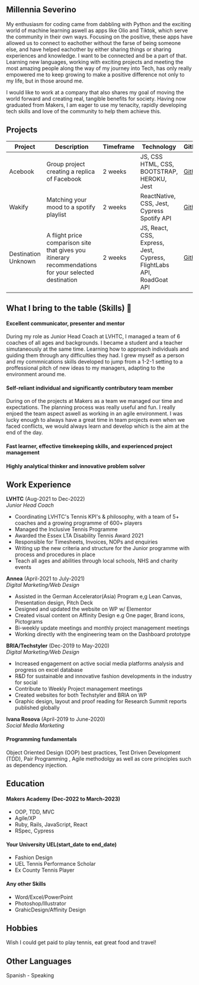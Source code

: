 ## Millennia Severino

My enthusiasm for coding came from dabbling with Python and the exciting world of machine learning aswell as apps like Olio and Tiktok, which serve the community in their own ways. Focusing on the positive, these apps have allowed us to connect to eachother without the farse of being someone else, and have helped eachother by either sharing things or sharing experiences and knowledge. I want to be connected and be a part of that. Learning new languages, working with exciting projects and meeting the most amazing people along the way of my journey into Tech, has only really empowered me to keep growing to make a positive difference not only to my life, but in those around me. 

I would like to work at a company that also shares my goal of moving the world forward and creating real, tangible benefits for society. Having now graduated from Makers, I am eager to use my tenacity, rapidly developing tech skills and love of the community to help them achieve this. 

## Projects


| **Project**               | **Description**                                                                                                           | **Timeframe** | **Technology**                                | **Github**                                                          | **Live**                                          |
| ------------------------- | ------------------------------------------------------------------------------------------------------------------------- | ------------- | --------------------------------------------- | ------------------------------------------------------------------- | ------------------------------------------------- |
| Acebook    | Group project creating a replica of Facebook                                                                      | 2 weeks       | JS, CSS HTML, CSS, BOOTSTRAP, HEROKU, Jest                 | [Github](https://github.com/GuillerminaLorenzo/acebook-monsters-inc)           | na          |
| Wakify         | Matching your mood to a spotify playlist                                                                           | 2 weeks       | ReactNative, CSS, Jest, Cypress Spotify API                                | [Github](https://github.com/jonas-diete/wakify)           | na   |
| Destination Unknown        | A flight price comparison site that gives you itinerary recommendations for your selected destination                                                                           | 2 weeks       | JS, React, CSS, Express, Jest, Cypress, FlightLabs API, RoadGoat API                                | [Github](https://github.com/rachelnewby/destination-unknown )           | na   |


## <a name="skills">What I bring to the table (Skills) 👏</a>

#### Excellent communicator, presenter and mentor ####

During my role as Junior Head Coach at LVHTC, I managed a team of 6 coaches of all ages and backgrounds. I became a student and a teacher simutaneously at the same time. Learning how to approach individuals and guiding them through any difficulties they had. I grew myself as a person and my commnications skills developed to jump from a 1-2-1 setting to a proffessional pitch of new ideas to my managers, adapting to the environment around me. 

#### Self-reliant individual and significantly contributory team member ####

During on of the projects at Makers as a team we managed our time and expectations. The planning process was really useful and fun. I really enjoed the team aspect aswell as working in an agile environment. I was lucky enough to always have a great time in team projects even when we faced conflicts, we would always learn and develop which is the aim at the end of the day.

#### Fast learner, effective timekeeping skills, and experienced project management ####

#### Highly analytical thinker and innovative problem solver ####

## Work Experience

**LVHTC** (Aug-2021 to Dec-2022)  
_Junior Head Coach_

- Coordinating LVHTC's Tennis KPI's & philosophy, with a team of 5+ coaches and a growing programme of 600+ players 
- Managed the Inclusive Tennis Programme 
- Awarded the Essex LTA Disability Tennis Award 2021 
- Responsible for Timesheets, Invoices, NOPs and enquiries 
- Writing up the new criteria and structure for the Junior programme with process and procedures in place		
- Teach all ages and abilities through local schools, NHS and charity events

**Annea** (April-2021 to July-2021)  
_Digital Marketing/Web Design_

- Assisted in the German Accelerator(Asia) Program e,g Lean Canvas, Presentation design, Pitch Deck 
- Designed and updated the website on WP w/ Elementor 
- Created visual content on Affinity Design e.g One pager, Brand icons, Pictograms 
- Bi-weekly update meetings and monthly project management meetings 
- Working directly with the engineering team on the Dashboard prototype

**BRIA/Techstyler** (Dec-2019 to May-2020)  
_Digital Marketing/Web Design_

- Increased engagement on active social media platforms analysis and progress on excel database 
- R&D for sustainable and innovative fashion developments in the industry for social 
- Contribute to Weekly Project management meetings 
- Created websites for both Techstyler and BRIA on WP 
- Graphic design, layout and proof reading for Research Summit reports published globally

**Ivana Rosova** (April-2019 to June-2020)  
_Social Media Marketing_

#### Programming fundamentals

Object Oriented Design (OOP) best practices, Test Driven Development (TDD), Pair Programming , Agile methodolgy as well as core principles such as dependency injection.

## Education

#### Makers Academy (Dec-2022 to March-2023)

- OOP, TDD, MVC
- Agile/XP
- Ruby, Rails, JavaScript, React
- RSpec, Cypress

#### Your University UEL(start_date to end_date)

- Fashion Design
- UEL Tennis Performance Scholar
- Ex County Tennis Player

#### Any other Skills

- Word/Excel/PowerPoint 				
- Photoshop/Illustrator 
- GrahicDesign/Affinity Design

## Hobbies

Wish I could get paid to play tennis, eat great food and travel!

## Other Languages

Spanish - Speaking
